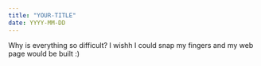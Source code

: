 ```yaml
---
title: "YOUR-TITLE"
date: YYYY-MM-DD
---
```

Why is everything so difficult? I wishh I could snap my fingers and my web page would be built :)

